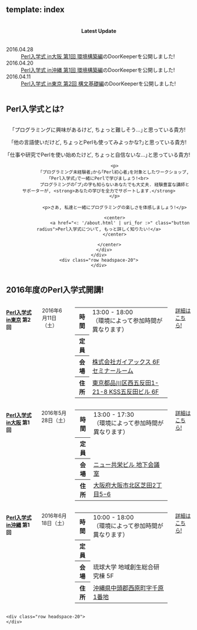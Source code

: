 template: index
---

<section id="homepage-update">
    <div class="row">
        <div class="title column">
            <center>
                <h4>Latest Update</h4>
            </center>
        </div>
        <div class="listed column">
                <dl class="article">
                <dt>2016.04.28</dt>
                <dd><a href="https://perl-entrance-osaka.doorkeeper.jp/events/44121">Perl入学式 in大阪 第1回 環境構築編</a>のDoorKeeperを公開しました!</dd>
                <dt>2016.04.20</dt>
                <dd><a href="https://perl-entrance-okinawa.doorkeeper.jp/events/43624">Perl入学式 in沖縄 第1回 環境構築編</a>のDoorKeeperを公開しました!</dd>
                <dt>2016.04.11</dt>
                <dd><a href="https://perl-entrance-tokyo.doorkeeper.jp/events/45105">Perl入学式 in東京 第2回 構文基礎編</a>のDoorKeeperを公開しました!</dd>
            </dl>
        </div>
    </div>
</section>

<section id="homepage-event">
    <div class="row">
        <h2>Perl入学式とは? </h2>
        <div class="large-12 columns">
        </div>
    </div>
    <div class="row">
        <div class="large-12 columns">
            <center>
                <p>｢プログラミングに興味があるけど, ちょっと難しそう...｣と思っている貴方!</p>
                <p>｢他の言語使いだけど, ちょっとPerlも使ってみよっかな?｣と思っている貴方!</p>
                <p>｢仕事や研究でPerlを使い始めたけど, ちょっと自信ないな...｣と思っている貴方!</p>

                <p>
                ｢プログラミング未経験者｣から｢Perl初心者｣を対象としたワークショップ, ｢Perl入学式｣で一緒にPerlで学びましょう!<br>
                プログラミングの｢プ｣の字も知らないあなたでも大丈夫. 経験豊富な講師とサポーターが, <strong>あなたの学びを全力でサポートします.</strong>
                </p>

                <p>さあ, 私達と一緒にプログラミングの楽しさを体感しましょう!</p>

                <center>
                    <a href="<: '/about.html' | uri_for :>" class="button radius">Perl入学式について, もっと詳しく知りたい!</a>
                </center>

            </center>
        </div>
    </div>
    <div class="row headspace-20">
    </div>
</section>

<section id="homepage-event">
    <div class="row">
        <h2>2016年度のPerl入学式開講!</h2>
        <div class="large-12 columns">
        </div>
    </div>
    <div class="row">
        <div class="medium-4 large-4 columns ">
            <h4><i class="icon-leaf"></i> <a href="https://perl-entrance-tokyo.doorkeeper.jp/">Perl入学式 in東京</a> 第2回</h4>
            <p class="date">
                2016年6月11日（土）
                <!-- <span>次回の告知をお待ちください.</span> -->
            </p>
            <table class="detail">
                <tr>
                    <th>時間</th>
                    <td>13:00 - 18:00<br>（環境によって参加時間が異なります）</td>
                </tr>
                    <tr>
                    <th>定員</th>
                    <td><span id="tokyo-capacity-information"></span></td>
                </tr>
                <tr>
                    <th>会場</th>
                    <td><a href="http://www.gaiax.co.jp/corporate/access/" target="_blank">株式会社ガイアックス 6F セミナールーム </a></td>
                </tr>
                <tr>
                    <th>住所</th>
                    <td><a href="http://www.google.co.jp/maps?q=%E6%9D%B1%E4%BA%AC%E9%83%BD%E5%93%81%E5%B7%9D%E5%8C%BA%E8%A5%BF%E4%BA%94%E5%8F%8D%E7%94%B01-21-8+KSS%E4%BA%94%E5%8F%8D%E7%94%B0%E3%83%93%E3%83%AB+6F" target="_blank">東京都品川区西五反田1-21-8 KSS五反田ビル 6F </a></td>
                </tr>
            </table>
            <p><a href="https://perl-entrance-tokyo.doorkeeper.jp/events/42912" class="button radius expand" target="_blank">詳細はこちら!</a></p>
        </div>
        <div class="medium-4 large-4 columns ">
            <h4><i class="icon-leaf"></i> <a href="https://perl-entrance-osaka.doorkeeper.jp/">Perl入学式 in大阪</a> 第1回</h4>
            <p class="date">
                2016年5月28日（土）
                <!-- <span>次回の告知をお待ちください.</span> -->
            </p>
            <table class="detail">
                <tr>
                    <th>時間</th>
                    <td>13:00 - 17:30<br>（環境によって参加時間が異なります）</td>
                </tr>
                    <tr>
                    <th>定員</th>
                    <td><span id="osaka-capacity-information"></span></td>
                </tr>
                <tr>
                    <th>会場</th>
                    <td><a href="http://www.gaiax.co.jp/corporate/access/" target="_blank">ニュー共栄ビル 地下会議室</a></td>
                </tr>
                <tr>
                    <th>住所</th>
                    <td><a href="https://www.google.co.jp/maps?q=%E5%A4%A7%E9%98%AA%E5%BA%9C%E5%A4%A7%E9%98%AA%E5%B8%82%E5%8C%97%E5%8C%BA%E8%8A%9D%E7%94%B02%E4%B8%81%E7%9B%AE5%E2%88%926" target="_blank">大阪府大阪市北区芝田2丁目5−6</a></td>
                </tr>
            </table>
            <p><a href="https://perl-entrance-osaka.doorkeeper.jp/events/44121" class="button radius expand" target="_blank">詳細はこちら!</a></p>
        </div>
        <div class="medium-4 large-4 columns ">
            <h4><i class="icon-leaf"></i> <a href="https://perl-entrance-okinawa.doorkeeper.jp/">Perl入学式 in沖縄</a> 第1回</h4>
            <p class="date">
                2016年6月18日（土）
                <!-- <span>次回の告知をお待ちください.</span> -->
            </p>
            <table class="detail">
                <tr>
                    <th>時間</th>
                    <td>10:00 - 18:00<br>（環境によって参加時間が異なります）</td>
                </tr>
                    <tr>
                    <th>定員</th>
                    <td><span id="okinawa-capacity-information"></span></td>
                </tr>
                <tr>
                    <th>会場</th>
                    <td>琉球大学 地域創生総合研究棟 5F</td>
                </tr>
                <tr>
                    <th>住所</th>
                    <td><a href="https://www.google.co.jp/maps/place/26%C2%B014'51.3%22N+127%C2%B045'55.0%22E/@26.2475893,127.7631009,17z/data=!3m1!4b1!4m2!3m1!1s0x0:0x0" target="_blank">沖縄県中頭郡西原町字千原1番地</a></td>
                </tr>
            </table>
            <p><a href="https://perl-entrance-okinawa.doorkeeper.jp/events/43624" class="button radius expand" target="_blank">詳細はこちら!</a></p>
        </div>
    </div>

    <div class="row headspace-20">
    </div>
</section>

<script src="http://code.jquery.com/jquery.js"></script>
<script type="text/javascript">
  var PerlEntrance = {
    "doorkeeper_event_id": {
      "tokyo": "45105",
      "osaka": "44121",
      "okinawa": "43624",
    },
    "doorkeeper_api_endpoint_url": "http://api.doorkeeper.jp/events/"
  };

  // Doorkeeper
  $(document).ready(function(){
    var endpoint_url = PerlEntrance.doorkeeper_api_endpoint_url;
    $.each(["tokyo", "osaka", "okinawa"], function(index, region){
      var $info_container = $("#"+region+"-capacity-information"),
          get_url = endpoint_url+PerlEntrance.doorkeeper_event_id[region];
      if ( !$info_container[0] ) return;
      $.ajax({
        url: get_url,
        type: "GET",
        dataType: "jsonp",
        success: function(json) {
          var event = json.event,
              waiting  = event["waitlisted"],   // 補欠者
              accepted = event["participants"], // 参加者
              limit    = event["ticket_limit"]; // 定員
          if ( typeof waiting !== "undefined" && typeof accepted !== "undefined" && typeof limit !== "undefined" ) {
            $info_container.html(limit+"人 (現在"+accepted+"名参加, "+waiting+"名補欠)");
          } else {
            $info_container.html("(データ取得ができませんでした)");
          }
        }
      });
    });
  });

</script>
